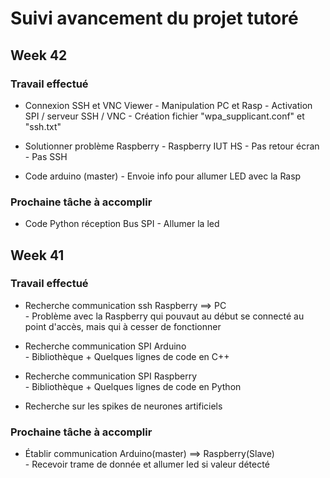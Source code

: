 # Suivi avancement du projet tutoré

## Week 42

### Travail effectué
<p style=text-align:justify;>

* Connexion SSH et VNC Viewer
        - Manipulation PC et Rasp
                - Activation SPI / serveur SSH / VNC
                - Création fichier "wpa_supplicant.conf" et "ssh.txt" 

* Solutionner problème Raspberry
        - Raspberry IUT HS
                - Pas retour écran
                - Pas SSH

* Code arduino (master)
        - Envoie info pour allumer LED avec la Rasp

</p>

### Prochaine tâche à accomplir
<p style=text-align:justify;>

* Code Python réception Bus SPI
        - Allumer la led
        
</p>

## Week 41

### Travail effectué
<p style=text-align:justify;>

* Recherche communication ssh Raspberry ==> PC    
        - Problème avec la Raspberry qui pouvaut au début se connecté au point d'accès, mais qui à cesser de fonctionner    

* Recherche communication SPI Arduino    
        - Bibliothèque + Quelques lignes de code en C++    

* Recherche communication SPI Raspberry    
        - Bibliothèque + Quelques lignes de code en Python    

* Recherche sur les spikes de neurones artificiels    
</p>

### Prochaine tâche à accomplir
<p style=text-align:justify;>

* Établir communication Arduino(master) ==> Raspberry(Slave)    
        - Recevoir trame de donnée et allumer led si valeur détecté    
</p>
